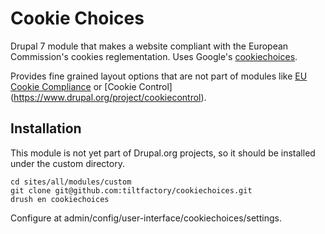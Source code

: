 # Cookie Choices

Drupal 7 module that makes a website compliant with the European Commission's cookies reglementation. Uses Google's [cookiechoices](https://www.cookiechoices.org/#resources).

Provides fine grained layout options that are not part of modules like [EU Cookie Compliance](https://www.drupal.org/project/eu_cookie_compliances) or [Cookie Control] (https://www.drupal.org/project/cookiecontrol).

## Installation

This module is not yet part of Drupal.org projects, so it should be installed under the custom directory.

```
cd sites/all/modules/custom
git clone git@github.com:tiltfactory/cookiechoices.git
drush en cookiechoices
```

Configure at admin/config/user-interface/cookiechoices/settings.

